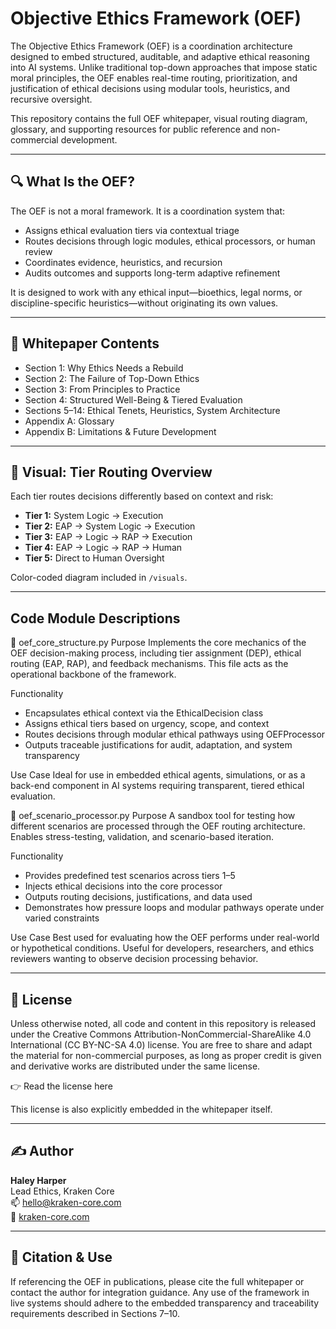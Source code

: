 # Objective Ethics Framework (OEF)

The Objective Ethics Framework (OEF) is a coordination architecture designed to embed structured, auditable, and adaptive ethical reasoning into AI systems. Unlike traditional top-down approaches that impose static moral principles, the OEF enables real-time routing, prioritization, and justification of ethical decisions using modular tools, heuristics, and recursive oversight.

This repository contains the full OEF whitepaper, visual routing diagram, glossary, and supporting resources for public reference and non-commercial development.

---

## 🔍 What Is the OEF?

The OEF is not a moral framework. It is a coordination system that:
- Assigns ethical evaluation tiers via contextual triage
- Routes decisions through logic modules, ethical processors, or human review
- Coordinates evidence, heuristics, and recursion
- Audits outcomes and supports long-term adaptive refinement

It is designed to work with any ethical input—bioethics, legal norms, or discipline-specific heuristics—without originating its own values.

---

## 📘 Whitepaper Contents

- Section 1: Why Ethics Needs a Rebuild
- Section 2: The Failure of Top-Down Ethics
- Section 3: From Principles to Practice
- Section 4: Structured Well-Being & Tiered Evaluation
- Sections 5–14: Ethical Tenets, Heuristics, System Architecture
- Appendix A: Glossary
- Appendix B: Limitations & Future Development

---

## 🧭 Visual: Tier Routing Overview

Each tier routes decisions differently based on context and risk:

- **Tier 1:** System Logic → Execution  
- **Tier 2:** EAP → System Logic → Execution  
- **Tier 3:** EAP → Logic → RAP → Execution  
- **Tier 4:** EAP → Logic → RAP → Human  
- **Tier 5:** Direct to Human Oversight  

Color-coded diagram included in `/visuals`.

---

## Code Module Descriptions
🔸 oef_core_structure.py
Purpose
Implements the core mechanics of the OEF decision-making process, including tier assignment (DEP), ethical routing (EAP, RAP), and feedback mechanisms. This file acts as the operational backbone of the framework.

Functionality
- Encapsulates ethical context via the EthicalDecision class
- Assigns ethical tiers based on urgency, scope, and context
- Routes decisions through modular ethical pathways using OEFProcessor
- Outputs traceable justifications for audit, adaptation, and system transparency

Use Case
Ideal for use in embedded ethical agents, simulations, or as a back-end component in AI systems requiring transparent, tiered ethical evaluation.

🔸 oef_scenario_processor.py
Purpose
A sandbox tool for testing how different scenarios are processed through the OEF routing architecture. Enables stress-testing, validation, and scenario-based iteration.

Functionality
- Provides predefined test scenarios across tiers 1–5
- Injects ethical decisions into the core processor
- Outputs routing decisions, justifications, and data used
- Demonstrates how pressure loops and modular pathways operate under varied constraints

Use Case
Best used for evaluating how the OEF performs under real-world or hypothetical conditions. Useful for developers, researchers, and ethics reviewers wanting to observe decision processing behavior.


---

## 📝 License

Unless otherwise noted, all code and content in this repository is released under the
Creative Commons Attribution-NonCommercial-ShareAlike 4.0 International (CC BY-NC-SA 4.0) license.
You are free to share and adapt the material for non-commercial purposes, as long as proper credit is given and derivative works are distributed under the same license.

👉 Read the license here

This license is also explicitly embedded in the whitepaper itself.

---

## ✍️ Author

**Haley Harper**  
Lead Ethics, Kraken Core  
📫 hello@kraken-core.com  
🔗 [kraken-core.com](https://kraken-core.com)

---

## 🤝 Citation & Use

If referencing the OEF in publications, please cite the full whitepaper or contact the author for integration guidance. Any use of the framework in live systems should adhere to the embedded transparency and traceability requirements described in Sections 7–10.

